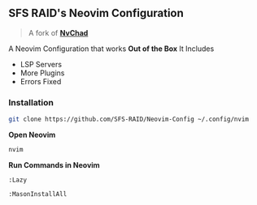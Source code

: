 ## SFS RAID's Neovim Configuration
> A fork of [**NvChad**](https://github.com/NvChad/NvChad)

A Neovim Configuration that works **Out of the Box**
It Includes
 - LSP Servers
 - More Plugins
 - Errors Fixed

### Installation
```bash
git clone https://github.com/SFS-RAID/Neovim-Config ~/.config/nvim
```
**Open Neovim**
```bash
nvim
```
**Run Commands in Neovim**
```vim
:Lazy
```
```vim
:MasonInstallAll
```
